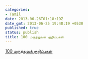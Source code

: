 ```yaml
---
categories:
- Tamil
date: 2013-06-26T01:18:19Z
date_gmt: 2013-06-25 19:48:19 +0530
published: true
status: publish
title: 100 மருத்துவக் குறிப்புகள்
---
```


<a href="/uploads/100-Medical-Health-Tips.pdf">100 மருத்துவக் குறிப்புகள்</a>
